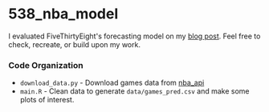 # 538_nba_model 

I evaluated FiveThirtyEight's forecasting model on my [blog post](https://blog.albertkuo.me/post/2022-01-21-how-good-is-fivethirtyeight-s-nba-prediction-model/). Feel free to check, recreate, or build upon my work.

### Code Organization

* `download_data.py` - Download games data from [nba_api](https://github.com/swar/nba_api) 
* `main.R` - Clean data to generate `data/games_pred.csv` and make some plots of interest.

